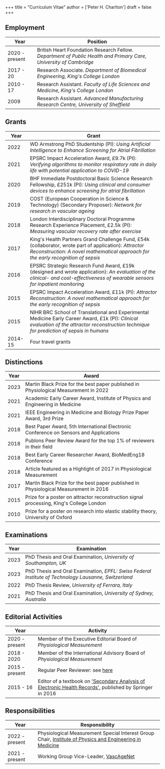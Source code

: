+++
title = "Curriculum Vitae"
author = ['Peter H. Charlton']
draft = false
+++

## Employment


| Year | Position |
|---|---|
| 2020 - present | British Heart Foundation Research Fellow. _Department of Public Health and Primary Care, University of Cambridge_ |
| 2017 - 20 | Research Associate. _Department of Biomedical Engineering, King's College London_ |
| 2010 - 17 | Research Assistant. _Faculty of Life Sciences and Medicine, King's College London_ |
| 2009 | Research Assistant. _Advanced Manufacturing Research Centre, University of Sheffield_ |

## Grants

| Year | Grant |
|---|---|
| 2022 | WD Armstrong PhD Studentship (PI): _Using Artificial Intelligence to Enhance Screening for Atrial Fibrillation_ |
| 2021 | EPSRC Impact Acceleration Award, &pound;9.7k (PI): _Verifying algorithms to monitor respiratory rate in daily life with potential application to COVID-19_ |
| 2020 | BHF Immediate Postdoctoral Basic Science Research Fellowship, &pound;251k (PI): _Using clinical and consumer devices to enhance screening for atrial fibrillation_ |
| 2019 | COST (European Cooperation in Science & Technology) (Secondary Proposer): _Network for research in vascular ageing_ |
| 2018 | London Interdisciplinary Doctoral Programme Research Experience Placement, &pound;2.5k (PI): _Measuring vascular recovery rate after exercise_ |
| 2017 | King's Health Partners Grand Challenge Fund, &pound;54k (collaborator, wrote part of application): _Attractor Reconstruction: A novel mathematical approach for the early recognition of sepsis_ |
| 2016 | EPSRC Strategic Research Fund Award, &pound;19k (designed and wrote application): _An evaluation of the clinical- and cost-effectiveness of wearable sensors for inpatient monitoring_ |
| 2015 | EPSRC Impact Acceleration Award, &pound;11k (PI): _Attractor Reconstruction: A novel mathematical approach for the early recognition of sepsis_ |
| 2015 | NIHR BRC School of Translational and Experimental Medicine Early Career Award, &pound;1k (PI): _Clinical evaluation of the attractor reconstruction technique for prediction of sepsis in humans_ | 
| 2014-15 | Four travel grants |

## Distinctions

| Year | Award |
|---|---|
| 2023 | Martin Black Prize for the best paper published in Physiological Measurement in 2022 |
| 2021 | Academic Early Career Award, Institute of Physics and Engineering in Medicine |
| 2021 | IEEE Engineering in Medicine and Biology Prize Paper Award, 3rd Prize |
| 2018 | Best Paper Award, 5th International Electronic Conference on Sensors and Applications |
| 2018 | Publons Peer Review Award for the top 1% of reviewers in their field |
| 2018 | Best Early Career Researcher Award, BioMedEng18 Conference |
| 2018 | Article featured as a Highlight of 2017 in Physiological Measurement |
| 2017 | Martin Black Prize for the best paper published in Physiological Measurement in 2016 |
| 2015 | Prize for a poster on attractor reconstruction signal processing, King's College London |
| 2010 | Prize for a poster on research into elastic stability theory, University of Oxford |


## Examinations

| Year | Examination |
|---|---|
| 2023 | PhD Thesis and Oral Examination, _University of Southampton, UK_ |
| 2023 | PhD Thesis and Oral Examination, _EPFL: Swiss Federal Institute of Technology Lausanne, Switzerland_ |
| 2022 | PhD Thesis Review, _University of Ferrara, Italy_ |
| 2021 | PhD Thesis and Oral Examination, _University of Sydney, Australia_ |

## Editorial Activities

| Year | Activity |
|---|---|
| 2020 - present | Member of the Executive Editorial Board of _Physiological Measurement_ |
| 2018 - 2020 | Member of the International Advisory Board of _Physiological Measurement_ |
| 2015 - present | Regular Peer Reviewer: see [here](https://www.webofscience.com/wos/author/record/Y-4334-2018) |
| 2015 - 16 | Editor of a textbook on ['Secondary Analysis of Electronic Health Records'](https://doi.org/10.1007/978-3-319-43742-2), published by Springer in 2016 |

## Responsibilities

| Year | Responsibility |
|---|---|
| 2022 - present | Physiological Measurement Special Interest Group Chair, [Institute of Physics and Engineering in Medicine](https://ipem.ac.uk/) |
| 2021 - present | Working Group Vice-Leader, [VascAgeNet](https://vascagenet.eu/) |
